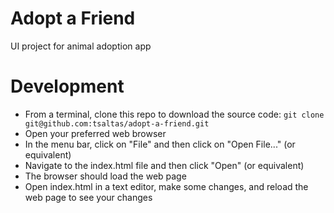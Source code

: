# Adopt a Friend
UI project for animal adoption app

# Development
* From a terminal, clone this repo to download the source code:
`git clone git@github.com:tsaltas/adopt-a-friend.git`
* Open your preferred web browser
* In the menu bar, click on "File" and then click on "Open File..." (or equivalent)
* Navigate to the index.html file and then click "Open" (or equivalent)
* The browser should load the web page
* Open index.html in a text editor, make some changes, and reload the web page to see your changes
